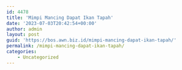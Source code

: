 ```yaml
---
id: 4478
title: 'Mimpi Mancing Dapat Ikan Tapah'
date: '2023-07-03T20:42:54+00:00'
author: admin
layout: post
guid: 'https://bos.awn.biz.id/mimpi-mancing-dapat-ikan-tapah/'
permalink: /mimpi-mancing-dapat-ikan-tapah/
categories:
    - Uncategorized
---
```


